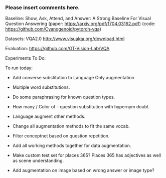 ### Please insert comments here.

Baseline: Show, Ask, Attend, and Answer: A Strong Baseline For Visual Question Answering 
(paper: https://arxiv.org/pdf/1704.03162.pdf) 
(code: https://github.com/Cyanogenoid/pytorch-vqa)

Datasets: VQA2.0 http://www.visualqa.org/download.html

Evaluation: https://github.com/GT-Vision-Lab/VQA

Experiments To Do:

To run today:

* Add converse substitution to Language Only augmentation 
* Multiple word substitutions.
* Do some paraphrasing for known question types.

* How many <OBJ> / Color of <OBJ> - question substitution with hypernym doubt.
* Language augment other methods.
* Change all augmentation methods to fit the same vocab.
* Filter conceptnet based on question repetition.
* Add all working methods together for data augmentation.
* Make custom test set for places 365? Places 365 has adjectives as well as scene understanding.
* Add augmentation on image based on wrong answer or image type?
  
